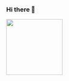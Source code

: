 ### Hi there 👋
<img src="https://i.graphicmama.com/blog/wp-content/uploads/2016/12/06085555/dribbble_1.gif" width="150" height="150" />

